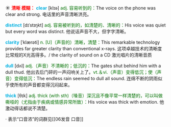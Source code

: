 ☀ <font color="red">**清晰 模糊：**</font>
<font color="sky blue">**clear**</font> [klɪə] 
<font color="rgb(227, 108, 9)">adj. 容易听到的：</font>The voice on the phone was clear and strong. 电话里的声音清晰洪亮。
          
<font color="sky blue">**distinct**</font> [dɪˈstɪŋkt]
<font color="rgb(227, 108, 9)">adj. 容易被听到的，如清楚的、清晰的：</font>His voice was quiet but every word was distinct. 他说话声音不大，但字字清晰。
           
<font color="sky blue">**clarity**</font> [ˈklærəti]
<font color="rgb(227, 108, 9)">n. [U]（声音的）清晰，清楚：</font>This remarkable technology provides far greater clarity than conventional x-rays. 这项卓越技术的清晰度比常规的X光高得多。/ the clarity of sound on a CD 激光唱片的清晰音质

<font color="sky blue">**dull**</font> [dʌl] 
<font color="rgb(227, 108, 9)">adj.（声音）不清晰的；低沉的：</font>The gates shut behind him with a dull thud. 他出去后门砰的一声闷响关上了。<font color="rgb(227, 108, 9)">vt.＆vi.（声音）变得低沉；使（声音）变得低沉：</font>The endless rain seemed to dull all sound. 连绵不断的阴雨似乎使所有的声音都变得沉闷起来。

<font color="sky blue">**thick**</font> [θɪk] 
<font color="rgb(227, 108, 9)">adj. thick (with sth)（嗓音）深沉且不像平常一样清楚的，可以叫做嘶哑的（尤指由于疾病或情感异常所致）：</font>His voice was thick with emotion. 他激动得话都说不清楚。

· 表示“口音浓”的词群见[[06发音 口音]]
